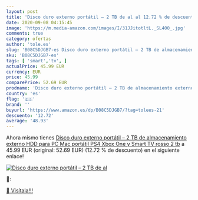 ```yaml
---
layout: post
title: 'Disco duro externo portátil – 2 TB de al al 12.72 % de descuento'
date: 2020-09-08 04:15:45
image: 'https://m.media-amazon.com/images/I/31JJitotltL._SL400_.jpg'
comments: true
category: ofertas
author: 'tole.es'
slug: 'B08C5DJGB7-es Disco duro externo portátil – 2 TB de almacenamiento...'
sku: 'B08C5DJGB7-es'
tags: [ 'smart','tv', ]
actualPrice: 45.99 EUR
currency: EUR
price: 45.99
comparePrice: 52.69 EUR
prodname: 'Disco duro externo portátil – 2 TB de almacenamiento externo HDD para PC  Mac  portátil  PS4  Xbox One y Smart TV rosso 2 tb'
country: 'es'
flag: '🇪🇸'
brand: ''
buyurl: 'https://www.amazon.es/dp/B08C5DJGB7/?tag=tolees-21'
descuento: '12.72'
average: '48.93'
---
```


Ahora mismo tienes [Disco duro externo portátil – 2 TB de almacenamiento externo HDD para PC  Mac  portátil  PS4  Xbox One y Smart TV rosso 2 tb](https://www.amazon.es/dp/B08C5DJGB7/?tag=tolees-21) a 45.99 EUR (original: 52.69 EUR) (12.72 %  de descuento) en el siguiente enlace!

[![Disco duro externo portátil – 2 TB de al](https://m.media-amazon.com/images/I/31JJitotltL._SL400_.jpg)](https://www.amazon.es/dp/B08C5DJGB7/?tag=tolees-21)

🔎:


[🛒 Visítala!!!](https://www.amazon.es/dp/B08C5DJGB7/?tag=tolees-21)
